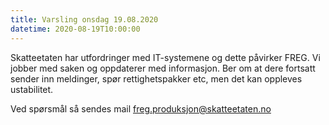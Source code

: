 ```yaml
---
title: Varsling onsdag 19.08.2020
datetime: 2020-08-19T10:00:00
---
```

Skatteetaten har utfordringer med IT-systemene og dette påvirker FREG. Vi jobber med saken og oppdaterer med informasjon.
Ber om at dere fortsatt sender inn meldinger, spør rettighetspakker etc, men det kan oppleves ustabilitet.

Ved spørsmål så sendes mail freg.produksjon@skatteetaten.no
